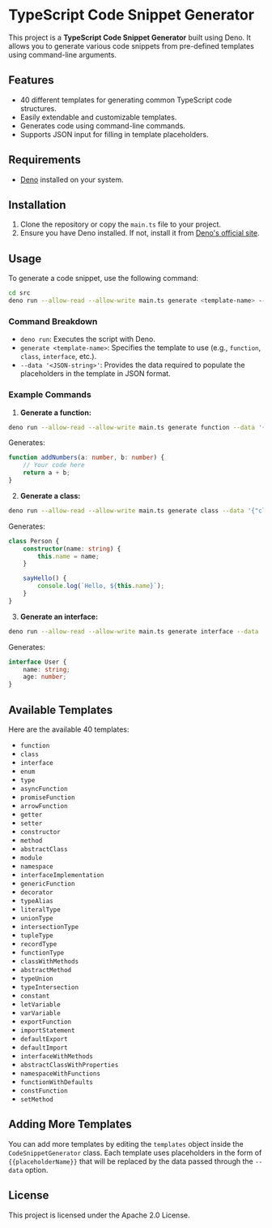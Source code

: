 # TypeScript Code Snippet Generator

This project is a **TypeScript Code Snippet Generator** built using Deno. It allows you to generate various code snippets from pre-defined templates using command-line arguments.

## Features

- 40 different templates for generating common TypeScript code structures.
- Easily extendable and customizable templates.
- Generates code using command-line commands.
- Supports JSON input for filling in template placeholders.

## Requirements

- [Deno](https://deno.land/) installed on your system.

## Installation

1. Clone the repository or copy the `main.ts` file to your project.
2. Ensure you have Deno installed. If not, install it from [Deno's official site](https://deno.land/manual@v1.28.0/getting_started/installation).

## Usage

To generate a code snippet, use the following command:

```bash
cd src
deno run --allow-read --allow-write main.ts generate <template-name> --data '<JSON-string>'
```

### Command Breakdown

- `deno run`: Executes the script with Deno.
- `generate <template-name>`: Specifies the template to use (e.g., `function`, `class`, `interface`, etc.).
- `--data '<JSON-string>'`: Provides the data required to populate the placeholders in the template in JSON format.

### Example Commands

1. **Generate a function:**

```bash
deno run --allow-read --allow-write main.ts generate function --data '{"functionName": "addNumbers", "parameters": "a: number, b: number", "returnValue": "a + b"}'
```

Generates:

```typescript
function addNumbers(a: number, b: number) {
    // Your code here
    return a + b;
}
```

2. **Generate a class:**

```bash
deno run --allow-read --allow-write main.ts generate class --data '{"className": "Person", "constructor": "constructor(name: string) { this.name = name; }", "methods": "sayHello() { console.log(`Hello, ${this.name}`); }"}'
```

Generates:

```typescript
class Person {
    constructor(name: string) {
        this.name = name;
    }

    sayHello() {
        console.log(`Hello, ${this.name}`);
    }
}
```

3. **Generate an interface:**

```bash
deno run --allow-read --allow-write main.ts generate interface --data '{"interfaceName": "User", "properties": "name: string; age: number;"}'
```

Generates:

```typescript
interface User {
    name: string;
    age: number;
}
```

## Available Templates

Here are the available 40 templates:

- `function`
- `class`
- `interface`
- `enum`
- `type`
- `asyncFunction`
- `promiseFunction`
- `arrowFunction`
- `getter`
- `setter`
- `constructor`
- `method`
- `abstractClass`
- `module`
- `namespace`
- `interfaceImplementation`
- `genericFunction`
- `decorator`
- `typeAlias`
- `literalType`
- `unionType`
- `intersectionType`
- `tupleType`
- `recordType`
- `functionType`
- `classWithMethods`
- `abstractMethod`
- `typeUnion`
- `typeIntersection`
- `constant`
- `letVariable`
- `varVariable`
- `exportFunction`
- `importStatement`
- `defaultExport`
- `defaultImport`
- `interfaceWithMethods`
- `abstractClassWithProperties`
- `namespaceWithFunctions`
- `functionWithDefaults`
- `constFunction`
- `setMethod`

## Adding More Templates

You can add more templates by editing the `templates` object inside the `CodeSnippetGenerator` class. Each template uses placeholders in the form of `{{placeholderName}}` that will be replaced by the data passed through the `--data` option.

## License

This project is licensed under the Apache 2.0 License.